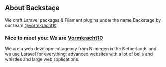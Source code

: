 ## About Backstage

We craft Laravel packages & Filament plugins under the name Backstage by our team [@vormkracht10](https://github.com/vormkracht10).

### Nice to meet you: We are [Vormkracht10](https://vormkracht10.nl)

We are a web development agency from Nijmegen in the Netherlands and we use Laravel for everything: advanced websites with a lot of bells and whistles and large web applications.
